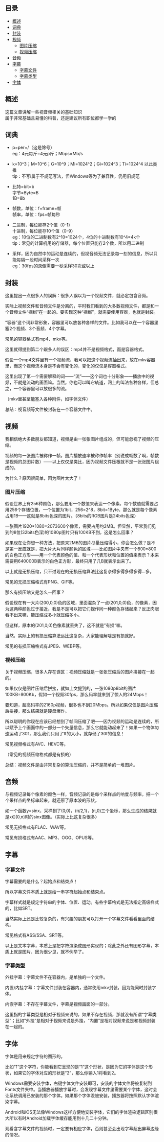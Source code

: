 ## 目录
* [概述](https://github.com/CheeseAni/Subtitle-Production-Tutorial/new/main#%E6%A6%82%E8%BF%B0)
* [词典](https://github.com/CheeseAni/Subtitle-Production-Tutorial/new/main#%E8%AF%8D%E5%85%B8)
* [封装](https://github.com/CheeseAni/Subtitle-Production-Tutorial/new/main#%E5%B0%81%E8%A3%85)
* [视频](https://github.com/CheeseAni/Subtitle-Production-Tutorial/new/main#%E8%A7%86%E9%A2%91)
  * [图片压缩](https://github.com/CheeseAni/Subtitle-Production-Tutorial/new/main#%E5%9B%BE%E7%89%87%E5%8E%8B%E7%BC%A9)
  * [视频压缩](https://github.com/CheeseAni/Subtitle-Production-Tutorial/new/main#%E8%A7%86%E9%A2%91%E5%8E%8B%E7%BC%A9)
* [音频](https://github.com/CheeseAni/Subtitle-Production-Tutorial/new/main#%E9%9F%B3%E9%A2%91)
* [字幕](https://github.com/CheeseAni/Subtitle-Production-Tutorial/new/main#%E5%AD%97%E5%B9%95)
  * [字幕文件](https://github.com/CheeseAni/Subtitle-Production-Tutorial/new/main#%E5%AD%97%E5%B9%95%E6%96%87%E4%BB%B6)
  * [字幕类型](https://github.com/CheeseAni/Subtitle-Production-Tutorial/new/main#%E5%AD%97%E5%B9%95%E7%B1%BB%E5%9E%8B)
* [字体](https://github.com/CheeseAni/Subtitle-Production-Tutorial/new/main#%E5%AD%97%E4%BD%93)



## 概述
这篇文章讲解一些视音频相关的基础知识  
属于非常基础且易懂的科普，还是建议所有职位都学一学的



## 词典
* p=per=/（这是除号）  
  eg：4元每斤=4元p斤；Mbps=Mb/s

* k=10^3；M=10^6；G=10^9；Mi=1024^2；Gi=1024^3；Ti=1024^4  以此类推  
  tip：不写i属于不规范写法，但Windows等为了兼容性，仍用旧规范

* 比特=bit=b  
  字节=Byte=B  
  1B=8b

* 帧数，单位：f=frame=帧  
  帧率，单位：fps=帧每秒

* 二进制，每位能存2个值（0-1）  
  十进制，每位能存10个值（0-9）  
  eg：10位的二进制数有2^10=1024个，4位的十进制数有10^4=4k个  
  tip：常见的计算机用的存储器，每个位置只能存2个数，所以用二进制

* 采样，因为自然中的运动是连续的，但视音频无法记录每一刻的信息，所以只能每隔一段时间采样一次  
  eg：30fps的录像需要一秒采样30次或以上



## 封装
这里提出一点很多人的误解：很多人误以为一个视频文件，就必定包含音频。  

实际上视频文件和音频文件是分离的，平时我们看到的大多数视频文件，都是和一个音频文件“捆绑”在一起的。要实现这种“捆绑”，就需要使用容器，也就是封装。  

“容器”这个词非常形象，容器里可以放各种各样的文件。比如我可以在一个容器里塞2个视频、3个音频、4个字幕。  

常见的容器格式有mp4、mkv等。  

这里就得提到第二个跟多人的误区：mp4并不是视频格式，而是容器格式。  

假设一个mp4文件里有一个视频流，我可以把这个视频流抽出来，放在mkv容器里，而这个视频流本身是不会有变化的，变化的仅仅是容器格式。  

这里出现了第一个需要解释的词——“流”——这个词也十分形象——播放中的视频，不就是流动的画面嘛。当然，你也可以叫它轨道，网上的叫法各种各样，但总之，一个容器里可以放很多的流。  

（mkv里甚至能塞入各种附件，如字体文件）  

总结：视音频等文件被封装在一个容器文件中。  



## 视频

我相信绝大多数朋友都知道，视频是由一张张图片组成的，但可能忽视了视频的压缩。  

视频的每一张图片被称作一帧，图片播放速率被称作帧率（别说成帧数了啊，帧数是视频的总图片数）——以上仅仅是类比，因为视频文件压根就不是一张张图片组成的。  

为什么？原因很简单，因为图片太大了！  

### 图片压缩

假设世界上有256种颜色，那么要用一个数值来表达一个像素，每个数值就需要占用256个存储位置，一个位置为1bit，256=2^8，8bit=1Byte，那么就是每个像素占用1B——这就是8bits色深的图片。（8bits的RGB图片是24bits色深）  

一张图片1920*1080=2073600个像素，需要占用约2MB。但显然，平常我们见到的8位(32bits色深)的1080p图片只有100KB不到，这是怎么回事？  

如果现在让你想一种方法，把原来2MB的图片尽量压缩得小，你会怎么做？是不是第一反应就是，把大片大片同样颜色的区域——比如图片中央有一个800*800的白色正方形——用一个代表颜色的值、和一个代表形状和位置的值来表示？本来需要用640000B表示的白色正方形，最终只用了几B就表示出来了。  

以上就是无损压缩，只不过现在的无损压缩算法比这复杂得多得多得多得…多。  

常见的无损压缩格式有PNG、GIF等。  

那么有损压缩又是怎么一回事？  

假设现在有一大片(200,0,0)色的区域，里面混杂了一点(201,0,0)色，的像素，因为这两种颜色过于接近，我是不是可以把它们视作同一种颜色存储起来？反正肉眼看不出来嘛，能压缩成多小就压缩多小。  

但这样，原本的(201,0,0)色像素就丢失了，这不就是”有损“嘛。  

当然，实际上的有损压缩算法远比这复杂，大家能理解啥是有损就好。  

常见的有损压缩格式有JPEG、WEBP等。  

### 视频压缩

关于视频压缩，很多人存在误区：视频压缩就是一张张压缩后的图片拼接在一起的。  

如果仅仅是图片压缩后拼接，就如上文提到的，一张1080p8bit的图片100KB=800Kb，假如一个视频30fps，那么码率就来到了惊人的24Mbps！  

要知道，超高码率的2160p视频，很多也不到20Mbps。所以如果仅仅是图片压缩后拼接，那么结果就是硬盘爆炸。  

所以聪明的你现在应该已经想到了帧间压缩了吧——因为视频的运动是连续的，所以赋予上个画面中的一部分一个矢量信息，那么它就能动起来了！如果一个物体匀速运动了30f，那么我们只用了1f的大小，就存储了30f的信息！  

常见视频格式有AVC、HEVC等。  

（常见的视频压缩格式都是有损的）  

总结：视频文件是由非常复杂的算法压缩的，并不是简单的一堆图片。  



## 音频

与视频记录每个像素的颜色一样，音频记录的是每个采样点的响度与频率，把一个个采样点的坐标串起来，就还原了原本波的形状。  

如一个函数y=sinx，采样到了(0,0)，(π/2,1)，(π,0)三个坐标，那么生成的结果就是x∈(0,π)时的sinx图像。（实际上比这复杂很多）  

常见无损格式有FLAC、WAV等。  

常见有损格式有AAC、MP3、OGG、OPUS等。  



## 字幕

### 字幕文件

字幕需要的是什么？起始点和结束点！  

所以字幕文件本质上就是给一串字符起始点和结束点。  

字幕样式就是规定字符串的字体、位置、运动。有些字幕格式是无法指定高级样式的，比如SRT。  

当然实际上还是比较复杂的，有兴趣的朋友可以打开一个字幕文件看看里面的结构。  

常见格式有ASS/SSA、SRT等。  

以上是文本字幕，本质上是把字符渲染成图形实现的；除此之外还有图形字幕，本质上就是图片，因为很少见，就不例举了。  

### 字幕类型

外挂字幕：字幕文件不在容器内，是单独的一个文件。  

内置/内挂字幕：字幕文件封装在容器内，通常使用mkv封装，因为能同时封装字体。  

内嵌字幕：不存在字幕文件，字幕是视频画面的一部分。  

这里指的字幕类型是相对于视频来说的，如果不存在视频，那就没有所谓“字幕类型”；比如“外挂”是相对于视频来说是外挂，“内置”是相对视频来说是和视频封装在一起的。  



## 字体

字体是用来规定字符的图形的。  

比如“1”这个字符，你能看到它呈现的是“1”这个形状，是因为它的字体是这个形状，如果它的字体对应的形状是“2”，那么你输入1将看到2。  

Windows需要安装字体，右键字体文件安装即可，安装的字体文件将被复制到Fonts文件夹中。当播放器播放字幕时，会发现字幕文件里需要某个字体，这时会让系统调用已安装的那个字体。如果那个字体没被安装，播放器将按照默认字体渲染字幕。  

Android和iOS无法像Windows这样方便地安装字体，它们的字体渲染逻辑区别很大所以有时Android加载字体缓存能用到十几二十分钟。  

观看含字幕文件的视频时，一定要有相应字体，否则甚至会出现字幕超出屏幕边缘的情况。  
